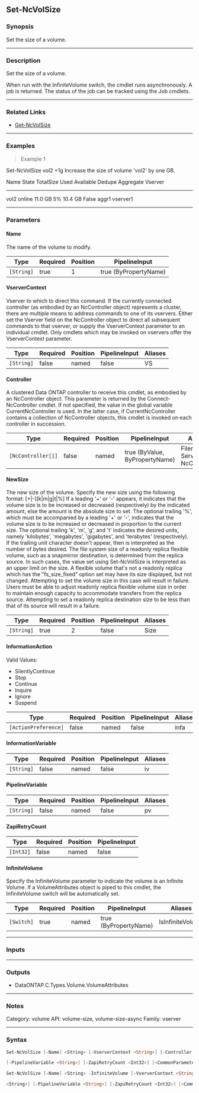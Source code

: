 Set-NcVolSize
-------------

### Synopsis
Set the size of a volume.

---

### Description

Set the size of a volume.

When run with the InfiniteVolume switch, the cmdlet runs asynchronously.  A job is returned.  The status of the job can be tracked using the Job cmdlets.

---

### Related Links
* [Get-NcVolSize](Get-NcVolSize)

---

### Examples
> Example 1

Set-NcVolSize vol2 +1g
Increase the size of volume 'vol2' by one GB.

Name State  TotalSize Used Available Dedupe Aggregate Vserver
---- -----  --------- ---- --------- ------ --------- -------
vol2 online   11.0 GB   5%   10.4 GB False  aggr1     vserver1

---

### Parameters
#### **Name**
The name of the volume to modify.

|Type      |Required|Position|PipelineInput        |
|----------|--------|--------|---------------------|
|`[String]`|true    |1       |true (ByPropertyName)|

#### **VserverContext**
Vserver to which to direct this command.  If the currently connected controller (as embodied by an NcController object) represents a cluster, there are multiple means to address commands to one of its vservers.  Either set the Vserver field on the NcController object to direct all subsequent commands to that vserver, or supply the VserverContext parameter to an individual cmdlet.  Only cmdlets which may be invoked on vservers offer the VserverContext parameter.

|Type      |Required|Position|PipelineInput|Aliases|
|----------|--------|--------|-------------|-------|
|`[String]`|false   |named   |false        |VS     |

#### **Controller**
A clustered Data ONTAP controller to receive this cmdlet, as embodied by an NcController object.  This parameter is returned by the Connect-NcController cmdlet.  If not specified, the value in the global variable CurrentNcController is used.  In the latter case, if CurrentNcController contains a collection of NcController objects, this cmdlet is invoked on each controller in succession.

|Type              |Required|Position|PipelineInput                 |Aliases                          |
|------------------|--------|--------|------------------------------|---------------------------------|
|`[NcController[]]`|false   |named   |true (ByValue, ByPropertyName)|Filer<br/>Server<br/>NcController|

#### **NewSize**
The new size of the volume.
Specify the new size using the following format:
[+|-]<number>[k|m|g|t|%]
If a leading '+' or '-' appears, it indicates that the volume size is to be increased or decreased (respectively) by the indicated amount, else the amount is the absolute size to set.
The optional trailing '%', which must be accompanied by a leading '+' or '-', indicates that the volume size is to be increased or decreased in proportion to the current size.
The optional trailing 'k', 'm', 'g', and 't' indicates the desired units, namely 'kilobytes', 'megabytes', 'gigabytes', and 'terabytes' (respectively).  If the trailing unit character doesn't appear, then <number> is interpreted as the number of bytes desired.
The file system size of a readonly replica flexible volume, such as a snapmirror destination, is determined from the replica source.  In such cases, the value set using Set-NcVolSize is interpreted as an upper limit on the size.  A flexible volume that's not a readonly replica which has the "fs_size_fixed" option set may have its size displayed, but not changed.  Attempting to set the volume size in this case will result in failure.  Users must be able to adjust readonly replica flexible volume size in order to maintain enough capacity to accommodate transfers from the replica source.  Attempting to set a readonly replica destination size to be less than that of its source will result in a failure.

|Type      |Required|Position|PipelineInput|Aliases|
|----------|--------|--------|-------------|-------|
|`[String]`|true    |2       |false        |Size   |

#### **InformationAction**

Valid Values:

* SilentlyContinue
* Stop
* Continue
* Inquire
* Ignore
* Suspend

|Type                |Required|Position|PipelineInput|Aliases|
|--------------------|--------|--------|-------------|-------|
|`[ActionPreference]`|false   |named   |false        |infa   |

#### **InformationVariable**

|Type      |Required|Position|PipelineInput|Aliases|
|----------|--------|--------|-------------|-------|
|`[String]`|false   |named   |false        |iv     |

#### **PipelineVariable**

|Type      |Required|Position|PipelineInput|Aliases|
|----------|--------|--------|-------------|-------|
|`[String]`|false   |named   |false        |pv     |

#### **ZapiRetryCount**

|Type     |Required|Position|PipelineInput|
|---------|--------|--------|-------------|
|`[Int32]`|false   |named   |false        |

#### **InfiniteVolume**
Specify the InfiniteVolume parameter to indicate the volume is an Infinite Volume.  If a VolumeAttributes object is piped to this cmdlet, the InfiniteVolume switch will be automatically set.

|Type      |Required|Position|PipelineInput        |Aliases         |
|----------|--------|--------|---------------------|----------------|
|`[Switch]`|true    |named   |true (ByPropertyName)|IsInfiniteVolume|

---

### Inputs

---

### Outputs
* DataONTAP.C.Types.Volume.VolumeAttributes

---

### Notes
Category: volume
API: volume-size, volume-size-async
Family: vserver

---

### Syntax
```PowerShell
Set-NcVolSize [-Name] <String> [-VserverContext <String>] [-Controller <NcController[]>] [-NewSize] <String> [-InformationAction <ActionPreference>] [-InformationVariable <String>] 
```
```PowerShell
[-PipelineVariable <String>] [-ZapiRetryCount <Int32>] [<CommonParameters>]
```
```PowerShell
Set-NcVolSize [-Name] <String> -InfiniteVolume [-VserverContext <String>] [-Controller <NcController[]>] [-NewSize] <String> [-InformationAction <ActionPreference>] [-InformationVariable 
```
```PowerShell
<String>] [-PipelineVariable <String>] [-ZapiRetryCount <Int32>] [<CommonParameters>]
```

